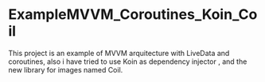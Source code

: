 # ExampleMVVM_Coroutines_Koin_Coil


This project is an example of MVVM arquitecture with LiveData and coroutines, 
also i have tried to use Koin as dependency injector , and the new library for images named Coil.
